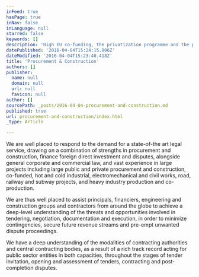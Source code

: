 ```yaml
---
inFeed: true
hasPage: true
inNav: false
inLanguage: null
starred: false
keywords: []
description: 'Ηigh EU co-funding, the privatization programme and the progressive reduction of sovereign risk perceptions, are likely to be the key drivers of a strong bounce-back of large infrastructure projects to pre-crisis levels.'
datePublished: '2016-04-04T15:24:15.806Z'
dateModified: '2016-04-04T15:23:40.418Z'
title: 'Procurement & Construction'
authors: []
publisher:
  name: null
  domain: null
  url: null
  favicon: null
author: []
sourcePath: _posts/2016-04-04-procurement-and-construction.md
published: true
url: procurement-and-construction/index.html
_type: Article

---
```

We are well placed to respond to the demand for a state-of-the art legal service, drawing on a combination of strengths in procurement and construction, finance foreign direct investment and disputes, alongside general corporate and commercial law, and vast experience in large projects including large public and private procurement and construction, co-funded, hot and cold industrial, electromechanical and civil works, road, railway and subway projects, and heavy industry production and co-production.

We are thus well placed to assist principals, financiers, engineering and construction groups and contractors from around the globe to achieve a deep-level understanding of the threats and opportunities involved in tendering, negotiation, documentation and execution, in order to minimize contingencies, secure future revenue streams and pre-empt unwanted dispute proceedings.

We have a deep understanding of the modalities of contracting authorities and central contracting bodies, as a result of a rich track record acting for public sector entities in both capacities, throughout the stages of tender invitation, opening and assessment of tenders, contracting and post-completion disputes.